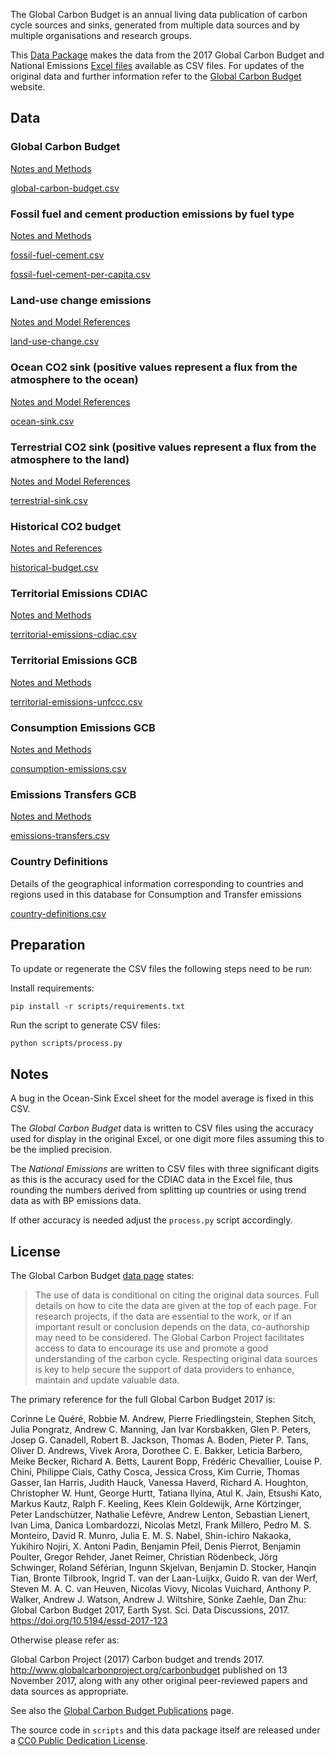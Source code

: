 The Global Carbon Budget is an annual living data publication of carbon cycle
sources and sinks, generated from multiple data sources and by multiple
organisations and research groups.

This [Data Package](http://frictionlessdata.io/specs/data-package/) makes the data from the 2017 Global Carbon Budget and National Emissions [Excel files](https://www.icos-cp.eu/GCP/2017) available as CSV files. For updates of the original data and further information refer to the
[Global Carbon Budget](http://www.globalcarbonproject.org/carbonbudget/index.htm) website.


## Data

### Global Carbon Budget

[Notes and Methods](doc/global-carbon-budget.md)

[global-carbon-budget.csv](data/global-carbon-budget.csv)


### Fossil fuel and cement production emissions by fuel type

[Notes and Methods](doc/fossil-fuel-cement.md)

[fossil-fuel-cement.csv](data/fossil-fuel-cement.csv)

[fossil-fuel-cement-per-capita.csv](data/fossil-fuel-cement-per-capita.csv)


### Land-use change emissions

[Notes and Model References](doc/land-use-change.md)

[land-use-change.csv](data/land-use-change.csv)


### Ocean CO2 sink (positive values represent a flux from the atmosphere to the ocean)

[Notes and Model References](doc/ocean-sink.md)

[ocean-sink.csv](data/ocean-sink.csv)


### Terrestrial CO2 sink (positive values represent a flux from the atmosphere to the land)

[Notes and Model References](doc/terrestrial-sink.md)

[terrestrial-sink.csv](data/terrestrial-sink.csv)


### Historical CO2 budget

[Notes and References](doc/historical-budget.md)

[historical-budget.csv](data/historical-budget.csv)


### Territorial Emissions CDIAC

[Notes and Methods](doc/territorial-emissions-cdiac.md)

[territorial-emissions-cdiac.csv](data/territorial-emissions-cdiac.csv)


### Territorial Emissions GCB

[Notes and Methods](doc/territorial-emissions-gcb.md)

[territorial-emissions-unfccc.csv](data/territorial-emissions-gcb.csv)



### Consumption Emissions GCB

[Notes and Methods](doc/consumption-emissions.md)

[consumption-emissions.csv](data/consumption-emissions.csv)


### Emissions Transfers GCB

[Notes and Methods](doc/emissions-transfers.md)

[emissions-transfers.csv](data/emissions-transfers.csv)



### Country Definitions

Details of the geographical information corresponding to countries and regions used in this database for Consumption and Transfer emissions

[country-definitions.csv](data/country-definitions.csv)

## Preparation

To update or regenerate the CSV files the following steps need to be run:

Install requirements:

```
pip install -r scripts/requirements.txt
```

Run the script to generate CSV files:
```
python scripts/process.py
```


## Notes

A bug in the Ocean-Sink Excel sheet for the model average is fixed in this CSV.

The *Global Carbon Budget* data is written to CSV files using the
accuracy used for display in the original Excel, or one digit more files
assuming this to be the implied precision.

The *National Emissions* are written to CSV files with three significant digits
as this is the accuracy used for the CDIAC data in the Excel file, thus
rounding the numbers derived from splitting up countries or using trend data as
with BP emissions data.

If other accuracy is needed adjust the `process.py` script
accordingly.

## License

The Global Carbon Budget [data page](http://www.globalcarbonproject.org/carbonbudget/17/data.htm) states:

> The use of data is conditional on citing the original data sources. Full details on how to cite the data are given at the top of each page. For research projects, if the data are essential to the work, or if an important result or conclusion depends on the data, co-authorship may need to be considered. The Global Carbon Project facilitates access to data to encourage its use and promote a good understanding of the carbon cycle. Respecting original data sources is key to help secure the support of data providers to enhance, maintain and update valuable data.

The primary reference for the full Global Carbon Budget 2017 is:

Corinne Le Quéré, Robbie M. Andrew, Pierre Friedlingstein, Stephen Sitch, Julia Pongratz, Andrew C. Manning, Jan Ivar Korsbakken, Glen P. Peters, Josep G. Canadell, Robert B. Jackson, Thomas A. Boden, Pieter P. Tans, Oliver D. Andrews, Vivek Arora, Dorothee C. E. Bakker, Leticia Barbero, Meike Becker, Richard A. Betts, Laurent Bopp, Frédéric Chevallier, Louise P. Chini, Philippe Ciais, Cathy Cosca, Jessica Cross, Kim Currie, Thomas Gasser, Ian Harris, Judith Hauck, Vanessa Haverd, Richard A. Houghton, Christopher W. Hunt, George Hurtt, Tatiana Ilyina, Atul K. Jain, Etsushi Kato, Markus Kautz, Ralph F. Keeling, Kees Klein Goldewijk, Arne Körtzinger, Peter Landschützer, Nathalie Lefèvre, Andrew Lenton, Sebastian Lienert, Ivan Lima, Danica Lombardozzi, Nicolas Metzl, Frank Millero, Pedro M. S. Monteiro, David R. Munro, Julia E. M. S. Nabel, Shin-ichiro Nakaoka, Yukihiro Nojiri, X. Antoni Padin, Benjamin Pfeil, Denis Pierrot, Benjamin Poulter, Gregor Rehder, Janet Reimer, Christian Rödenbeck, Jörg Schwinger, Roland Séférian, Ingunn Skjelvan, Benjamin D. Stocker, Hanqin Tian, Bronte Tilbrook, Ingrid T. van der Laan-Luijkx, Guido R. van der Werf, Steven M. A. C. van Heuven, Nicolas Viovy, Nicolas Vuichard, Anthony P. Walker, Andrew J. Watson, Andrew J. Wiltshire, Sönke Zaehle, Dan Zhu: Global Carbon Budget 2017, Earth Syst. Sci. Data Discussions, 2017. <https://doi.org/10.5194/essd-2017-123>

Otherwise please refer as:

 Global Carbon Project (2017) Carbon budget and trends 2017. <http://www.globalcarbonproject.org/carbonbudget> published on 13 November 2017, along with any other original peer-reviewed papers and data sources as appropriate.

See also the [Global Carbon Budget Publications](http://www.globalcarbonproject.org/carbonbudget/17/publications.htm) page.

The source code in `scripts` and this data package itself are released under a
[CC0 Public Dedication License](https://creativecommons.org/publicdomain/zero/1.0/).
